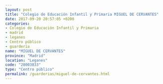 ```yaml
---
layout: post
title: "Colegio de Educación Infantil y Primaria MIGUEL DE CERVANTES"
date: 2017-09-20 20:57:05 +0200
categories:
- Colegio de Educación Infantil y Primaria
- madrid
- leganes
- Centro público
- guarderia
name: "MIGUEL DE CERVANTES"
province: "Madrid"
location: "Leganes"
code: "28003833"
type: "Centro público"
permalink: /guarderias/miguel-de-cervantes.html
---
```

